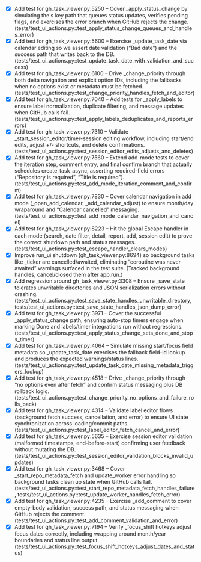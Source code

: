  - [x] Add test for gh_task_viewer.py:5250 – Cover _apply_status_change by simulating the s key path that queues status updates, verifies pending flags, and exercises the error branch when GitHub rejects the change. (tests/test_ui_actions.py::test_apply_status_change_queues_and_handles_error)
 - [x] Add test for gh_task_viewer.py:5600 – Exercise _update_task_date via calendar editing so we assert date validation (“Bad date”) and the success path that writes back to the DB. (tests/test_ui_actions.py::test_update_task_date_with_validation_and_success)
 - [x] Add test for gh_task_viewer.py:6100 – Drive _change_priority through both delta navigation and explicit option IDs, including the fallbacks when no options exist or metadata must be fetched. (tests/test_ui_actions.py::test_change_priority_handles_fetch_and_editor)
 - [x] Add test for gh_task_viewer.py:7040 – Add tests for _apply_labels to ensure label normalization, duplicate filtering, and message updates when GitHub calls fail. (tests/test_ui_actions.py::test_apply_labels_deduplicates_and_reports_errors)
 - [x] Add test for gh_task_viewer.py:7310 – Validate _start_session_editor/timer-session editing workflow, including start/end edits, adjust +/- shortcuts, and delete confirmations. (tests/test_ui_actions.py::test_session_editor_edits_adjusts_and_deletes)
 - [x] Add test for gh_task_viewer.py:7560 – Extend add-mode tests to cover the iteration step, comment entry, and final confirm branch that actually schedules create_task_async, asserting required-field errors (“Repository is required”, “Title is required”). (tests/test_ui_actions.py::test_add_mode_iteration_comment_and_confirm)
 - [x] Add test for gh_task_viewer.py:7830 – Cover calendar navigation in add mode (_open_add_calendar, _add_calendar_adjust) to ensure month/day wraparound and “Calendar cancelled” messaging. (tests/test_ui_actions.py::test_add_mode_calendar_navigation_and_cancel)
- [x] Add test for gh_task_viewer.py:8223 – Hit the global Escape handler in each mode (search, date filter, detail, report, add, session edit) to prove the correct shutdown path and status messages. (tests/test_ui_actions.py::test_escape_handler_clears_modes)
- [x] Improve run_ui shutdown (gh_task_viewer.py:8694) so background tasks like _ticker are cancelled/awaited, eliminating “coroutine was never awaited” warnings surfaced in the test suite. (Tracked background handles, cancel/closed them after app.run.)
- [x] Add regression around gh_task_viewer.py:3308 – Ensure _save_state tolerates unwritable directories and JSON serialization errors without crashing. (tests/test_ui_actions.py::test_save_state_handles_unwritable_directory, tests/test_ui_actions.py::test_save_state_handles_json_dump_error)
- [x] Add test for gh_task_viewer.py:3971 – Cover the successful _apply_status_change path, ensuring auto-stop timers engage when marking Done and labels/timer integrations run without regressions. (tests/test_ui_actions.py::test_apply_status_change_sets_done_and_stops_timer)
- [x] Add test for gh_task_viewer.py:4064 – Simulate missing start/focus field metadata so _update_task_date exercises the fallback field-id lookup and produces the expected warnings/status lines. (tests/test_ui_actions.py::test_update_task_date_missing_metadata_triggers_lookup)
- [x] Add test for gh_task_viewer.py:4518 – Drive _change_priority through “no options even after fetch” and confirm status messaging plus DB rollback logic. (tests/test_ui_actions.py::test_change_priority_no_options_and_failure_rolls_back)
- [x] Add test for gh_task_viewer.py:4314 – Validate label editor flows (background fetch success, cancellation, and error) to ensure UI state synchronization across loading/commit paths. (tests/test_ui_actions.py::test_label_editor_fetch_cancel_and_error)
- [x] Add test for gh_task_viewer.py:5635 – Exercise session editor validation (malformed timestamps, end-before-start) confirming user feedback without mutating the DB. (tests/test_ui_actions.py::test_session_editor_validation_blocks_invalid_updates)
- [x] Add test for gh_task_viewer.py:3468 – Cover _start_repo_metadata_fetch and update_worker error handling so background tasks clean up state when GitHub calls fail. (tests/test_ui_actions.py::test_start_repo_metadata_fetch_handles_failure, tests/test_ui_actions.py::test_update_worker_handles_fetch_error)
- [x] Add test for gh_task_viewer.py:4235 – Exercise _add_comment to cover empty-body validation, success path, and status messaging when GitHub rejects the comment. (tests/test_ui_actions.py::test_add_comment_validation_and_error)
- [x] Add test for gh_task_viewer.py:7194 – Verify _focus_shift hotkeys adjust focus dates correctly, including wrapping around month/year boundaries and status line output. (tests/test_ui_actions.py::test_focus_shift_hotkeys_adjust_dates_and_status)
